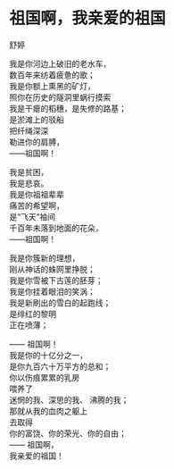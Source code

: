<link href="../../css/style.css" rel="stylesheet" type="text/css" />


<div class="poetry">

# 祖国啊，我亲爱的祖国

<span class="r">舒婷
 
我是你河边上破旧的老水车，<br />
数百年来纺着疲惫的歌；<br />
我是你额上熏黑的矿灯，<br />
照你在历史的隧洞里蜗行摸索<br />
我是干瘪的稻穗，是失修的路基；<br />
是淤滩上的驳船<br />
把纤绳深深<br />
勒进你的肩膊，<br />
——祖国啊！<br />

我是贫困，<br />
我是悲哀。<br />
我是你祖祖辈辈<br />
痛苦的希望啊，<br />
是“飞天”袖间<br />
千百年未落到地面的花朵，<br />
——祖国啊！<br />

我是你簇新的理想，<br />
刚从神话的蛛网里挣脱；<br />
我是你雪被下古莲的胚芽；<br />
我是你挂着眼泪的笑涡；<br />
我是新刷出的雪白的起跑线；<br />
是绯红的黎明<br />
正在喷薄；<br />

—— 祖国啊！<br />
我是你的十亿分之一，<br />
是你九百六十万平方的总和；<br />
你以伤痕累累的乳房<br />
喂养了<br />
迷惘的我、深思的我、 沸腾的我；<br />
那就从我的血肉之躯上<br />
去取得<br />
你的富饶、你的荣光、你的自由；<br />
—— 祖国啊，<br />
我亲爱的祖国！
